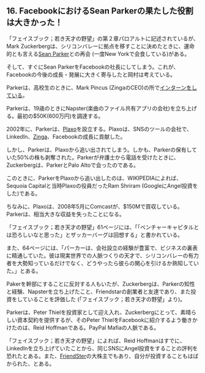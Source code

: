 ## 16. FacebookにおけるSean Parkerの果たした役割は大きかった！

「フェイスブック；若き天才の野望」の第２章パロアルトに記述されているが、Mark Zuckerbergは、シリコンバレーに拠点を移すことに決めたときに、運命的とも言える[Sean Parker](http://parker.org/about)との再会 (一度New Yorkで会食している)がある。

そして、すぐにSean ParkerをFacebookの社長にしてしまう。これが、Facebookの今後の成長・発展に大きく寄与したと岡村は考えている。

Parkerは、高校生のときに、Mark Pincus (ZingaのCEO)の所で[インターンをしている](https://en.wikipedia.org/wiki/Sean_Parker)。

Parkerは、19歳のときにNapster(楽曲のファイル共有アプリの会社)を立ち上げる。最初の$50K(600万円)を調達する。

2002年に、Parkerは、[Plaxo](https://www.plaxo.com)を設立する。Plaxoは、SNSのツールの会社で、LinkedIn、[Zinga](https://www.zynga.com)、Facebookの成長に貢献した。

しかし、Parkerは、Plaxoから追い出されてしまう。しかも、Parkerの保有していた50%の株も剥奪された。Parkerが弁護士から電話を受けたときに、Zuckerbergは、ParkerとPalo Altoで会ったのである。

このときに、ParkerをPlaxoから追い出したのは、WIKIPEDIAによれば、Sequoia Capitalと当時Plaxoの役員だったRam Shriram (GoogleにAngel投資をした)である。

ちなみに、Plaxoは、2008年5月にComcastが、$150Mで買収している。Parkerは、相当大きな収益を失ったことになる。

「フェイスブック；若き天才の野望」61ページには、「「ベンチャーキャピタルとは恐ろしいなと思った」とザッカーバーグは回想する」と書かれている。

また、64ページには、「パーカーは、会社設立の経験が豊富で、ビジネスの裏表に精通していた。彼は現実世界での人脈つくりの天才で、シリコンバレーの有力者を大勢知っているだけでなく、どうやったら彼らの関心を引けるか熟知していた。」とある。

Pakerを幹部にすることに反対する人もいたが、Zuckerbergは、Parkerの知性と経験、Napsterを立ち上げたこと、Friendstarの創業者と友達であり、また投資をしていることを評価した (「フェイスブック；若き天才の野望」より)。

Parkerは、Peter Thielを投資家として迎え入れ、Zuckerbergにとって、素晴らしい資本契約を提供するが、そのPeter ThielをFacebookに紹介するよう働きかけたのは、Reid Hoffmanである。PayPal Mafiaの人脈である。

「フェイスブック；若き天才の野望」によれば、Reid Hoffmanはすでに、LinkedInを立ち上げていたことから、同じSNSにAngel投資をすることの評判を恐れたとある。また、[FriendSter](http://www.friendster.com)の大株主でもあり、自分が投資することもはばかられた、とある。
